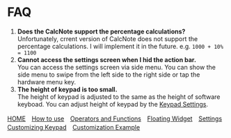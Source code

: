 # FAQ

1. **Does the CalcNote support the percentage calculations?**  
Unfortunately, crrent version of CalcNote does not support the percentage calculations. I will implement it in the future. e.g. `1000 + 10% = 1100`
2. **Cannot access the settings screen when I hid the action bar.**  
You can access the settings screen via side menu. You can show the side menu to swipe from the left side to the right side or tap the hardware menu key.
3. **The height of keypad is too small.**  
The height of keypad is adjusted to the same as the height of software keyboad. You can adjust height of keypad by the [Keypad Settings](settings.md).


[HOME](index.md)　[How to use](how2use.md)　[Operators and Functions](operator_and_function.md)　[Floating Widget](floating_widget.md)　[Settings](settings.md)　[Customizing Keypad](customizing_keypad.md)　[Customization Example](example4theme.md)  